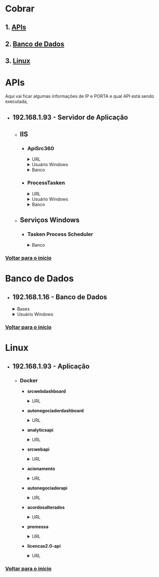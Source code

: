 # **Cobrar**
## 1. [**APIs**](#apis)
## 2. [**Banco de Dados**](#banco-de-dados)
## 3. [**Linux**](#linux)


# **APIs**
Aqui vai ficar algumas informações de IP e PORTA e qual API está sendo executada,

- ## **192.168.1.93 - Servidor de Aplicação**
    - ## **IIS** 
        - ### __ApiSrc360__
            <details>
                <summary>URL</summary>

                http://192.168.1.93:8090/
            </details>
            <details>
                <summary>Usuário Windows</summary>

                userprocess@cbc.ads
            </details>
            <details>
                <summary>Banco</summary>

                IP: 192.168.1.16
                BASE: SRC
            </details>

        - ### __ProcessTasken__
            <details>
                <summary>URL</summary>

                http://192.168.1.93:8080/
            </details>
            <details>
                <summary>Usuário Windows</summary>

                userprocess@cbc.ads
            </details>
            <details>
                <summary>Banco</summary>

                IP: 192.168.1.16
                BASE: SRC
            </details>

    - ## **Serviços Windows**
        - ### __Tasken Process Scheduler__
            <details>
                <summary>Banco</summary>
                
                IP: 192.168.1.16
                BASE: SRC
            </details>

### [**Voltar para o início**](#cobrar)

# **Banco de Dados**
- ## **192.168.1.16 - Banco de Dados**
    <details>
        <summary>Bases</summary>
            
        SRC
    </details>
    <details>
        <summary>Usuário Windows</summary>

        userprocess@cbc.ads
    </details>

### [**Voltar para o início**](#cobrar)

# **Linux**
- ## **192.168.1.93 - Aplicação**
    - ### __Docker__ 
        - **srcwebdashboard**
            <details>
                <summary>URL</summary>
                
                192.168.1.93:9000
            </details>
        - **autonegociadordashboard**
            <details>
                <summary>URL</summary>
                
                192.168.1.93:8081
            </details>
        - **analyticsapi**
            <details>
                <summary>URL</summary>
                
                Não tem
            </details>
        - **srcwebapi**
            <details>
                <summary>URL</summary>
                
                192.168.1.93:3000
            </details>
        - **acionamento**
            <details>
                <summary>URL</summary>
                
                Não tem
            </details>
        - **autonegociadorapi**
            <details>
                <summary>URL</summary>
                
                Não tem
            </details>
        - **acordosalterados**
            <details>
                <summary>URL</summary>
                
                Não tem
            </details>
        - **promessa**
            <details>
                <summary>URL</summary>
                
                Não tem
            </details>
        - **licencas2.0-api**
            <details>
                <summary>URL</summary>
                
                192.168.1.93:84
            </details>

### [**Voltar para o início**](#cobrar)
